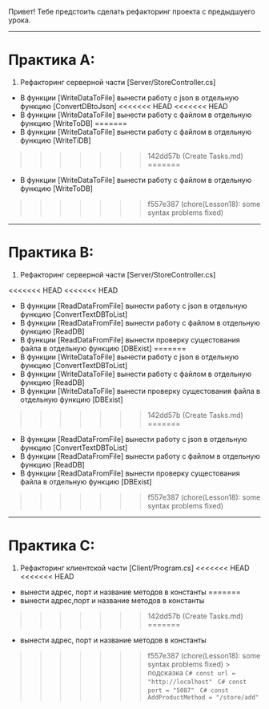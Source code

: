 Привет! Тебе предстоить сделать рефакторинг проекта с предыдшуего урока. 

---
# Практика А:

1. Рефакторинг серверной части [Server/StoreController.cs]
  -  В функции [WriteDataToFile] вынести работу с json в отдельную функцию    [ConvertDBtoJson]
<<<<<<< HEAD
<<<<<<< HEAD
  -  В функции [WriteDataToFile] вынести работу с файлом в отдельную функцию  [WriteToDB]
=======
  -  В функции [WriteDataToFile] вынести работу с файлом в отдельную функцию  [WriteTiDB]
>>>>>>> 142dd57b (Create Tasks.md)
=======
  -  В функции [WriteDataToFile] вынести работу с файлом в отдельную функцию  [WriteToDB]
>>>>>>> f557e387 (chore(Lesson18): some syntax problems fixed)


---
# Практика В: 

1. Рефакторинг серверной части [Server/StoreController.cs]

<<<<<<< HEAD
<<<<<<< HEAD
  -  В функции [ReadDataFromFile] вынести работу с json в отдельную функцию                [ConvertTextDBToList]
  -  В функции [ReadDataFromFile] вынести работу с файлом в отдельную функцию              [ReadDB]
  -  В функции [ReadDataFromFile] вынести проверку сущестования файла в отдельную функцию  [DBExist] 
=======
  -  В функции [WriteDataToFile] вынести работу с json в отдельную функцию                [ConvertTextDBToList]
  -  В функции [WriteDataToFile] вынести работу с файлом в отдельную функцию              [ReadDB]
  -  В функции [WriteDataToFile] вынести проверку сущестования файла в отдельную функцию  [DBExist] 
>>>>>>> 142dd57b (Create Tasks.md)
=======
  -  В функции [ReadDataFromFile] вынести работу с json в отдельную функцию                [ConvertTextDBToList]
  -  В функции [ReadDataFromFile] вынести работу с файлом в отдельную функцию              [ReadDB]
  -  В функции [ReadDataFromFile] вынести проверку сущестования файла в отдельную функцию  [DBExist] 
>>>>>>> f557e387 (chore(Lesson18): some syntax problems fixed)

---
# Практика C:

1.   Рефакторинг клиентской части [Client/Program.cs]
<<<<<<< HEAD
<<<<<<< HEAD
  - вынести адрес, порт и название методов в константы
=======
  - вынести адрес,порт и название методов в константы
>>>>>>> 142dd57b (Create Tasks.md)
=======
  - вынести адрес, порт и название методов в константы
>>>>>>> f557e387 (chore(Lesson18): some syntax problems fixed)
    > подсказка
      ```C# const url = "http://localhost" ```
      ```C# const port = "5087" ``` 
      ```C# const AddProductMethod = "/store/add" ```